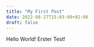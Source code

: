 ```yaml
---
title: "My First Post"
date: 2022-08-27T15:03:09+02:00
draft: false
---
```


Hello World! Erster Test!